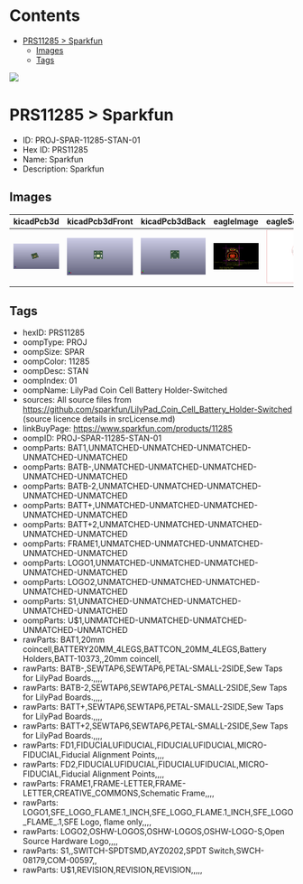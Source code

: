 



Contents
========

* [PRS11285 > Sparkfun](#prs11285--sparkfun)
	* [Images](#images)
	* [Tags](#tags)
  
![][im]
# PRS11285 > Sparkfun

- ID: PROJ-SPAR-11285-STAN-01
- Hex ID: PRS11285
- Name: Sparkfun
- Description: Sparkfun

## Images
  
  

|kicadPcb3d|kicadPcb3dFront|kicadPcb3dBack|eagleImage|eagleSchemImage|
| :---: | :---: | :---: | :---: | :---: |
|[![kicadPcb3d](kicadPcb3d_140.png)](kicadPcb3d.png)|[![kicadPcb3dFront](kicadPcb3dFront_140.png)](kicadPcb3dFront.png)|[![kicadPcb3dBack](kicadPcb3dBack_140.png)](kicadPcb3dBack.png)|[![eagleImage](eagleImage_140.png)](eagleImage.png)|[![eagleSchemImage](eagleSchemImage_140.png)](eagleSchemImage.png)|

## Tags

- hexID: PRS11285
- oompType: PROJ
- oompSize: SPAR
- oompColor: 11285
- oompDesc: STAN
- oompIndex: 01
- oompName: LilyPad Coin Cell Battery Holder-Switched
- sources: All source files from https://github.com/sparkfun/LilyPad_Coin_Cell_Battery_Holder-Switched (source licence details in srcLicense.md)
- linkBuyPage: https://www.sparkfun.com/products/11285
- oompID: PROJ-SPAR-11285-STAN-01
- oompParts: BAT1,UNMATCHED-UNMATCHED-UNMATCHED-UNMATCHED-UNMATCHED
- oompParts: BATB-,UNMATCHED-UNMATCHED-UNMATCHED-UNMATCHED-UNMATCHED
- oompParts: BATB-2,UNMATCHED-UNMATCHED-UNMATCHED-UNMATCHED-UNMATCHED
- oompParts: BATT+,UNMATCHED-UNMATCHED-UNMATCHED-UNMATCHED-UNMATCHED
- oompParts: BATT+2,UNMATCHED-UNMATCHED-UNMATCHED-UNMATCHED-UNMATCHED
- oompParts: FRAME1,UNMATCHED-UNMATCHED-UNMATCHED-UNMATCHED-UNMATCHED
- oompParts: LOGO1,UNMATCHED-UNMATCHED-UNMATCHED-UNMATCHED-UNMATCHED
- oompParts: LOGO2,UNMATCHED-UNMATCHED-UNMATCHED-UNMATCHED-UNMATCHED
- oompParts: S1,UNMATCHED-UNMATCHED-UNMATCHED-UNMATCHED-UNMATCHED
- oompParts: U$1,UNMATCHED-UNMATCHED-UNMATCHED-UNMATCHED-UNMATCHED
- rawParts: BAT1,20mm coincell,BATTERY20MM_4LEGS,BATTCON_20MM_4LEGS,Battery Holders,BATT-10373,,20mm coincell,
- rawParts: BATB-,SEWTAP6,SEWTAP6,PETAL-SMALL-2SIDE,Sew Taps for LilyPad Boards.,,,,
- rawParts: BATB-2,SEWTAP6,SEWTAP6,PETAL-SMALL-2SIDE,Sew Taps for LilyPad Boards.,,,,
- rawParts: BATT+,SEWTAP6,SEWTAP6,PETAL-SMALL-2SIDE,Sew Taps for LilyPad Boards.,,,,
- rawParts: BATT+2,SEWTAP6,SEWTAP6,PETAL-SMALL-2SIDE,Sew Taps for LilyPad Boards.,,,,
- rawParts: FD1,FIDUCIALUFIDUCIAL,FIDUCIALUFIDUCIAL,MICRO-FIDUCIAL,Fiducial Alignment Points,,,,
- rawParts: FD2,FIDUCIALUFIDUCIAL,FIDUCIALUFIDUCIAL,MICRO-FIDUCIAL,Fiducial Alignment Points,,,,
- rawParts: FRAME1,FRAME-LETTER,FRAME-LETTER,CREATIVE_COMMONS,Schematic Frame,,,,
- rawParts: LOGO1,SFE_LOGO_FLAME.1_INCH,SFE_LOGO_FLAME.1_INCH,SFE_LOGO_FLAME_.1,SFE Logo, flame only,,,,
- rawParts: LOGO2,OSHW-LOGOS,OSHW-LOGOS,OSHW-LOGO-S,Open Source Hardware Logo,,,,
- rawParts: S1,,SWITCH-SPDTSMD,AYZ0202,SPDT Switch,SWCH-08179,COM-00597,,
- rawParts: U$1,REVISION,REVISION,REVISION,,,,,



[im]: kicadPcb3d_450.png
